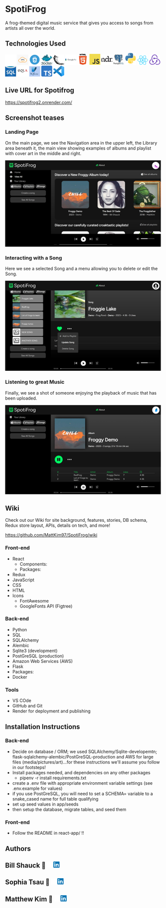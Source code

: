 # SpotiFrog
A frog-themed digital music service that gives you access to songs from artists all over the world.

## Technologies Used

<a href="https://github.com"><img src="images/github-mark-white.png" alt="GitHub logo" width="35"></a>
<a href="https://"><img src="images/AWS.png" alt="AWS logo" width="35"></a>
<a href="https://"><img src="images/CSS.png" alt="CSS logo" width="35"></a>
<a href="https://"><img src="images/docker.jpg" alt="Docker logo" width="35"></a>
<a href="https://"><img src="images/flask.png" alt="Flask logo" width="35"></a>
<a href="https://"><img src="images/googleFonts.jpg" alt="Google Fonts logo" width="35"></a>
<a href="https://"><img src="images/HTML5.png" alt="HTML5 logo" width="35"></a>
<a href="https://"><img src="images/JavaScript-logo.png" alt="JavaScript logo" width="35"></a>
<a href="https://"><img src="images/MDN.jpg" alt="Mozilla Developer Network logo" width="35"></a>
<a href="https://"><img src="images/postgresql.jpg" alt="PostGreSQL logo" width="35"></a>
<a href="https://"><img src="images/Python-logo-notext.svg.png" alt="Python logo" width="35"></a>
<a href="https://"><img src="images/React-icon.svg.png" alt="React logo" width="35"></a>
<a href="https://"><img src="images/redux.svg" alt="Redux logo" width="35"></a>
<a href="https://"><img src="images/sql.jpg" alt="SQL logo" width="35"></a>
<a href="https://"><img src="images/SQLAlchemy.svg.png" alt="SQLAlchemy logo" width="35"></a>
<a href="https://"><img src="images/sqlite.jpg" alt="Sqlite logo" width="35"></a>
<a href="https://"><img src="images/Typescript_logo_2020.svg.png" alt="Typescript logo" width="35"></a>
<a href="https://"><img src="images/Visual_Studio_Code_1.35_icon.svg.png" alt="VisualStudio Code logo" width="35"></a>


## Live URL for Spotifrog
https://spotifrog2.onrender.com/

## Screenshot teases

### Landing Page

On the main page, we see the Navigation area in the upper left, the Library area beneath it, the main view showing examples of albums and playlist with cover art in the middle and right.


<img src="images/landingPage.png" alt="Landing Page" style="width:300;"/>

### Interacting with a Song

Here we see a selected Song and a menu allowing you to delete or edit the Song.

<img src="images/songInteraction.png" alt="Landing Page" style="width:300;"/>

### Listening to great Music

Finally, we see a shot of someone enjoying the playback of music that has been uploaded.

<img src="images/playingMp3OnAlbumSongsView.png" alt="Landing Page" style="width:300;"/>

## Wiki

Check out our Wiki for site background, features, stories, DB schema, Redux store layout, APIs, details on tech, and more!

https://github.com/MattKim97/SpotiFrog/wiki


### Front-end

*  React
    - Components:
    - Packages:
*  Redux
*  JavaScript
*  CSS
*  HTML
*  Icons
    - FontAwesome
    - GoogleFonts API (Figtree)

### Back-end

*  Python
*  SQL
*  SQLAlchemy
*  Alembic
*  Sqlite3 (development)
*  PostGreSQL (production)
*  Amazon Web Services (AWS)
*  Flask
*  Packages:
*  Docker

### Tools
* VS COde
* GitHub and Git
* Render for deployment and publishing

## Installation Instructions

### Back-end

* Decide on database / ORM; we used SQLAlchemy/Sqlite-developemtn; flask-sqlalchemy-alembic/PostGreSQL-production and AWS for large files (media/pictures/art)...for these instructions we'll assume you follow in our footsteps!
* Install packages needed, and dependencies on any other packages
    - pipenv -r install requirements.txt
* create a .env file with appropriate environment variable settings (see .env.example for values)
* if you use PostGreSQL, you will need to set a SCHEMA= variable to a snake_cased name for full table qualifying
* set up seed values in app/seeds
* then setup the database, migrate tables, and seed them

### Front-end

* Follow the README in react-app/ !!



## Authors

## Bill Shauck 🐸 <a href="https://github.com/bshauck"><img src="images/github-mark-white.png" alt="GitHub logo" width="20"></a><a href="https://www.linkedin.com/in/william-shauck-153bb0210/"><img src="images/linkedin.webp" alt="LinkedIn logo" width="20"></a>

## Sophia Tsau 🐸 <a href="https://github.com/sophiatsau"><img src="images/github-mark-white.png" alt="GitHub logo" width="20"></a><a href="hhttps://www.linkedin.com/in/sophia-t-5a51637a/"><img src="images/linkedin.webp" alt="LinkedIn logo" width="20"></a>


## Matthew Kim 🐸 <a href="https://github.com/MattKim97"><img src="images/github-mark-white.png" alt="GitHub logo" width="20"></a><a href="https://www.linkedin.com/in/matthew-kim-9ba86a15a/"><img src="images/linkedin.webp" alt="LinkedIn logo" width="20"></a>
